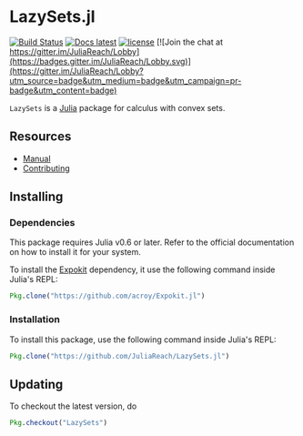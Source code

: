 # LazySets.jl

[![Build Status](https://travis-ci.org/mforets/LazySets.jl.svg?branch=master)](https://travis-ci.org/mforets/LazySets.jl)
[![Docs latest](https://img.shields.io/badge/docs-latest-blue.svg)](http://juliareach.github.io/LazySets.jl/latest/)
[![license](https://img.shields.io/github/license/mashape/apistatus.svg?maxAge=2592000)](https://github.com/JuliaReach/LazySets.jl/blob/master/LICENSE.md)
[![Join the chat at https://gitter.im/JuliaReach/Lobby](https://badges.gitter.im/JuliaReach/Lobby.svg)](https://gitter.im/JuliaReach/Lobby?utm_source=badge&utm_medium=badge&utm_campaign=pr-badge&utm_content=badge)

`LazySets` is a [Julia](http://julialang.org) package for calculus with convex sets.

## Resources

- [Manual](http://juliareach.github.io/LazySets.jl/latest/)
- [Contributing](http://juliareach.github.io/LazySets.jl/latest/about.html)

## Installing

### Dependencies

This package requires Julia v0.6 or later. Refer to the official documentation on how to install it for your system. 

To install the [Expokit](https://github.com/acroy/Expokit.jl) dependency, it use the following command inside Julia's REPL:
```julia
Pkg.clone("https://github.com/acroy/Expokit.jl")
```

### Installation

To install this package, use the following command inside Julia's REPL:
```julia
Pkg.clone("https://github.com/JuliaReach/LazySets.jl")
```

## Updating

To checkout the latest version, do 
```julia
Pkg.checkout("LazySets")
````
